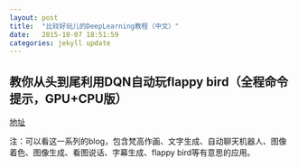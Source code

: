 ```yaml
---
layout: post
title:  "比较好玩儿的DeepLearning教程（中文）"
date:   2015-10-07 18:51:59
categories: jekyll update
---
```


## 教你从头到尾利用DQN自动玩flappy bird（全程命令提示，GPU+CPU版）
[地址](http://blog.csdn.net/v_JULY_v/article/details/52810219?locationNum=2&fps=1)

注：可以看这一系列的blog，包含梵高作画、文字生成、自动聊天机器人、图像着色、图像生成、看图说话、字幕生成、flappy bird等有意思的应用。

